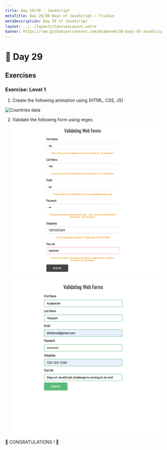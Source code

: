 ```yaml
---
title: Day 29/30 - JavaScript
metaTitle: Day 29/30 Days of JavaScript — Trishan
metaDescription: Day 29 of JavaScript
layout: ../../layouts/CoursesLayout.astro
banner: https://raw.githubusercontent.com/Asabeneh/30-Days-Of-JavaScript/master/images/banners/day_1_29.png
---
```


# 📔 Day 29

## Exercises

### Exercise: Level 1

1. Create the following animation using (HTML, CSS, JS)

![Countries data](https://raw.githubusercontent.com/Asabeneh/30-Days-Of-JavaScript/master/images/projects/dom_mini_project_countries_object_day_10.1.gif)

2. Validate the following form using regex.

   ![form validation](https://raw.githubusercontent.com/Asabeneh/30-Days-Of-JavaScript/master/images/projects/dom_mini_project_form_validation_day_10.2.1.png)

   ![form validation](https://raw.githubusercontent.com/Asabeneh/30-Days-Of-JavaScript/master/images/projects/dom_mini_project_form_validation_day_10.2.png)

🎉 CONGRATULATIONS ! 🎉
